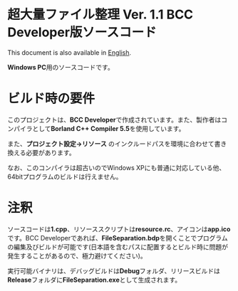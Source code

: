 # 超大量ファイル整理 Ver. 1.1 BCC Developer版ソースコード
This document is also available in [English](readme_en.md).

**Windows PC**用のソースコードです。

# ビルド時の要件
このプロジェクトは、**BCC Developer**で作成されています。また、製作者はコンパイラとして**Borland C++ Compiler 5.5**を使用しています。

また、**プロジェクト設定->リソース** のインクルードパスを環境に合わせて書き換える必要があります。

なお、このコンパイラは超古いのでWindows XPにも普通に対応している他、64bitプログラムのビルドは行えません。

# 注釈
ソースコードは**1.cpp**、リソーススクリプトは**resource.rc**、アイコンは**app.ico**です。BCC Developerであれば、**FileSeparation.bdp**を開くことでプログラムの編集及びビルドが可能です(日本語を含むパスに配置するとビルド時に問題が発生することがあるので、極力避けてください)。

実行可能バイナリは、デバッグビルドは**Debug**フォルダ、リリースビルドは**Release**フォルダに**FileSeparation.exe**として生成されます。